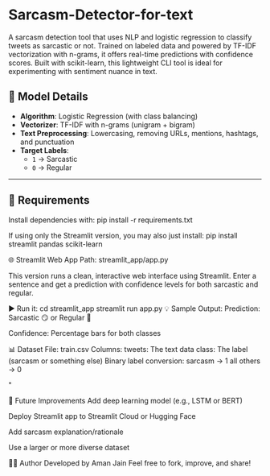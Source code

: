 # Sarcasm-Detector-for-text
A sarcasm detection tool that uses NLP and logistic regression to classify tweets as sarcastic or not. Trained on labeled data and powered by TF-IDF vectorization with n-grams, it offers real-time predictions with confidence scores. Built with scikit-learn, this lightweight CLI tool is ideal for experimenting with sentiment nuance in text.


## 🧠 Model Details

- **Algorithm**: Logistic Regression (with class balancing)
- **Vectorizer**: TF-IDF with n-grams (unigram + bigram)
- **Text Preprocessing**: Lowercasing, removing URLs, mentions, hashtags, and punctuation
- **Target Labels**:
  - `1` → Sarcastic
  - `0` → Regular

---

## 🔧 Requirements

Install dependencies with:
pip install -r requirements.txt

If using only the Streamlit version, you may also just install:
pip install streamlit pandas scikit-learn

🌐 Streamlit Web App
Path: streamlit_app/app.py

This version runs a clean, interactive web interface using Streamlit. Enter a sentence and get a prediction with confidence levels for both sarcastic and regular.

▶️ Run it:
cd streamlit_app
streamlit run app.py
💡 Sample Output:
Prediction: Sarcastic 😏 or Regular 🙂

Confidence: Percentage bars for both classes

📊 Dataset
File: train.csv
Columns:
tweets: The text data
class: The label (sarcasm or something else)
Binary label conversion:
sarcasm → 1
all others → 0

"

🚀 Future Improvements
Add deep learning model (e.g., LSTM or BERT)

Deploy Streamlit app to Streamlit Cloud or Hugging Face

Add sarcasm explanation/rationale

Use a larger or more diverse dataset

🧑‍💻 Author
Developed by Aman Jain
Feel free to fork, improve, and share!

